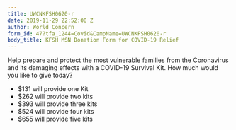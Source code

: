 ```yaml
---
title: UWCNKFSH0620-r
date: 2019-11-29 22:52:00 Z
author: World Concern
form_id: 47?tfa_1244=Covid&CampName=UWCNKFSH0620-r
body_title: KFSH MSN Donation Form for COVID-19 Relief
---
```


Help prepare and protect the most vulnerable families from the Coronavirus and its damaging effects with a COVID-19 Survival Kit. How much would you like to give today?

* $131 will provide one Kit  
* $262 will provide two kits  
* $393 will provide three kits
* $524 will provide four kits
* $655 will provide five kits

